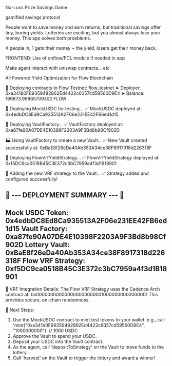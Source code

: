 No-Loss Prize Savings Game

gamified savings protocol

People want to save money and earn returns, but traditional savings offer tiny, boring yields. Lotteries are exciting, but you almost always lose your money. This app solves both proeblems.

X people in, 1 gets their money + the yield, losers get their money back.



FRONTEND: Use of onflow/FCL module if needed in app




Make agent interact with uniswap contracts... etc


AI-Powered Yield Optimization for Flow Blockchain


🌊 Deploying contracts to Flow Testnet: flow_testnet
➤ Deployer: 0xa341b0F69359482862Ed4422c6057cd59560D9E4
➤ Balance: 199873.99865709302 FLOW

🚀 Deploying MockUSDC for testing...
✅ MockUSDC deployed at: 0x4edbDC8Ed8Ca935513A2F06e231EE42FB6ed1d15

🚀 Deploying VaultFactory...
✅ VaultFactory deployed at: 0xa87fe90A07DE4E10398F2203A9F3Bd8b98Cf902D

🏭 Using VaultFactory to create a new Vault...
✅ New Vault created successfully at: 0xBaE8f26eDa40Ab353A34ce38F8917318d226318F

🚀 Deploying FlowVrfYieldStrategy...
✅ FlowVrfYieldStrategy deployed at: 0xf5DC9ca0518B45C3E372c3bC7959a4f3d1B18901

🔗 Adding the new VRF strategy to the Vault...
✅ Strategy added and configured successfully!

🎉 --- DEPLOYMENT SUMMARY --- 🎉
------------------------------------
   Mock USDC Token:     0x4edbDC8Ed8Ca935513A2F06e231EE42FB6ed1d15
   Vault Factory:       0xa87fe90A07DE4E10398F2203A9F3Bd8b98Cf902D
   Lottery Vault:       0xBaE8f26eDa40Ab353A34ce38F8917318d226318F
   Flow VRF Strategy:   0xf5DC9ca0518B45C3E372c3bC7959a4f3d1B18901
------------------------------------

🔮 VRF Integration Details:
   The Flow VRF Strategy uses the Cadence Arch contract at:
   0x0000000000000000000000010000000000000001
   This provides secure, on-chain randomness.

🎯 Next Steps:
   1. Use the MockUSDC contract to mint test tokens to your wallet.
      e.g., call 'mint("0xa341b0F69359482862Ed4422c6057cd59560D9E4", "1000000000")' // 1000 USDC
   2. Approve the Vault to spend your USDC.
   3. Deposit your USDC into the Vault contract.
   4. As the agent, call 'depositToStrategy' on the Vault to move funds to the lottery.
   5. Call 'harvest' on the Vault to trigger the lottery and award a winner!